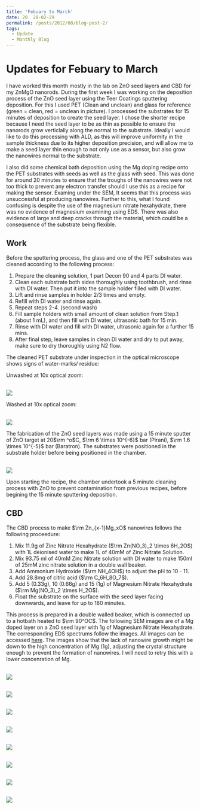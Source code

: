 ```yaml
---
title: 'Febuary to March'
date: 20  20-02-29
permalink: /posts/2012/08/blog-post-2/
tags:
  - Update
  - Monthly Blog
---
```

Updates for Febuary to March
=======

I have worked this month mostly in the lab on ZnO seed layers and CBD for my ZnMgO nanorods. During the first week I was working on the deposition process of the ZnO seed layer using the Teer Coatings sputtering deposition. For this I used PET (Clean and unclean) and glass for reference (green = clean, red = unclean in picture). I processed the substrates for 15 minutes of deposition to create the seed layer. I chose the shorter recipe because I need the seed layer to be as thin as possible to ensure the nanorods grow verticlally along the normal to the substrate. Ideally I would like to do this processing with ALD, as this will improve uniformity in the sample thickness due to its higher deposition precision, and will allow me to make a seed layer thin enough to not only use as a sensor, but also grow the nanowires normal to the substrate.

I also did some chemical bath deposition using the Mg doping recipe onto the PET substrates with seeds as well as the glass with seed. This was done for around 20 minutes to ensure that the troughs of the nanowires were not too thick to prevent any electron transfer should I use this as a recipe for making the sensor. Examing under the SEM, It seems that this process was unsuccessful at producing nanowires. Further to this, what I found confusing is despite the use of the magnesium nitrate hexahydrate, there was no evidence of magnesium examining using EDS. There was also evidence of large and deep cracks through the material, which could be a consequence of the substrate being flexible.

Work
--------

Before the sputtering process, the glass and one of the PET substrates was cleaned according to the following process:

1.	Prepare the cleaning solution, 1 part Decon 90 and 4 parts DI water. 
1.	Clean each substrate both sides thoroughly using toothbrush, and rinse with DI water. Then put it into the sample holder filled with DI water.
1.	Lift and rinse samples in holder 2/3 times and empty. 
1.	Refill with DI water and rinse again.
1.	Repeat steps 2-4. (second wash)
1.	Fill sample holders with small amount of clean solution from Step.1 (about 1 mL), and then fill with DI water, ultrasonic bath for 15 min. 
1.	Rinse with DI water and fill with DI water, ultrasonic again for a further 15 mins. 
1.	After final step, leave samples in clean DI water and dry to put away, make sure to dry thoroughly using N2 flow.

The cleaned PET substrate under inspection in the optical microscope shows signs of water-marks/ residue:

Unwashed at 10x optical zoom:

<br/><img src='/images/ZnO_opt_Micrascope/ZnO_unwashed-10.jpg'>

Washed at 10x optical zoom:

<br/><img src='/images/ZnO_opt_Micrascope/ZnO_washed_10.jpg'>

The fabrication of the ZnO seed layers was made using a 15 minute sputter of ZnO target at 20$\rm ^o$C, $\rm 6 \times 10^{-6}$ bar (Pirani), $\rm 1.6 \times 10^{-5}$ bar (Baratron). The substrates were positioned in the substrate holder before being positioned in the chamber.

<br/><img src='/images/IMG_20200217_164035.jpg'>

Upon starting the recipe, the chamber undertook a 5 minute cleaning process with ZnO to prevent contamination from previous recipes, before begining the 15 minute sputtering deposition. 

CBD
--------

The CBD process to make $\rm Zn_{x-1}Mg_xO$ nanowires follows the following proceedure:
1. Mix 11.9g of Zinc Nitrate Hexahydrate ($\rm Zn(NO_3)_2 \times 6H_2O$) with 1L deionised water to make 1L of 40mM of Zinc Nitrate Solution.
1. Mix 93.75 ml of 40mM Zinc Nitrate solution with DI water to make 150ml of 25mM zinc nitrate solution in a double wall beaker.
1. Add Ammonium Hydroxide ($\rm NH_4OH$) to adjust the pH to 10 - 11. 
1. Add 28.8mg of citric acid ($\rm C_6H_8O_7$).
1. Add 5 (0.33g), 10 (0.66g) and 15 (1g) of Magnesium Nitrate Hexahydrate ($\rm Mg(NO_3)_2 \times H_2O$).
1. Float the substrate on the surface with the seed layer facing downwards, and leave for up to 180 minutes. 

This process is prepared in a double walled beaker, which is connected up to a hotbath heated to $\rm 90^OC$. The following SEM images are of a Mg doped layer on a ZnO seed layer with 1g of Magnesium Nitrate Hexahydrate. The corresponding EDS spectrums follow the images. All images can be accessed [here](https://github.com/EwanMatheson/ewanmatheson.github.io/tree/master/images/ZnMgOSEM/GlassZnO). The images show that the lack of nanowire growth might be down to the high concentration of Mg (1g), adjusting the crystal structure enough to prevent the formation of nanowires. I will need to retry this with a lower concenration of Mg. 

<br/><img src='/images/ZnMgOSEM/GlassZnO/Glass20umhighcontrast-Spectrum1and3.jpg'>

<br/><img src='/images/ZnMgOSEM/GlassZnO/Glass1umhighcontrast.jpg'>

<br/><img src='/images/ZnMgOSEM/Spectrum1.jpg'>

<br/><img src='/images/ZnMgOSEM/Spectrum3.jpg'>

<br/><img src='/images/ZnMgOSEM/GlassZnO/Glass10umfeature1-spectrum2.jpg'>

<br/><img src='/images/ZnMgOSEM/Spectrum2.jpg'>

<br/><img src='/images/ZnMgOSEM/GlassZnO/Glass10umfeature2-spectrum4.jpg'>

<br/><img src='/images/ZnMgOSEM/Spectrum4.jpg'>